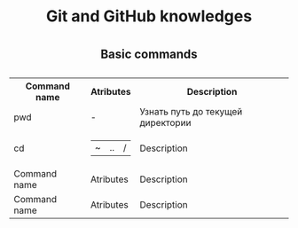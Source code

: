 
<h1 align = "center"> Git and GitHub knowledges<h1>


<h2 align = "center"> Basic commands <h2>
<h3>
    <table> 
        <tr>
            <th> Command name </th>
            <th> Atributes </th>
            <th> Description </th>
        </tr>
        <tr>
            <td> pwd </td>
            <td> - </td>
            <td> Узнать путь до текущей директории </td>
        </tr>
        <tr>
            <td> cd </td>
            <td>  
                <table> 
                    <td> ~ </td>
                    <td> .. </td>
                    <td> / </td>
                </table>
            </td>
            <td> Description </td>
        </tr>
        <tr>
            <td> Command name </td>
            <td> Atributes </td>
            <td> Description </td>
        </tr>
        <tr>
            <td> Command name </td>
            <td> Atributes </td>
            <td> Description </td>
        </tr>
    </table>
</h3>
